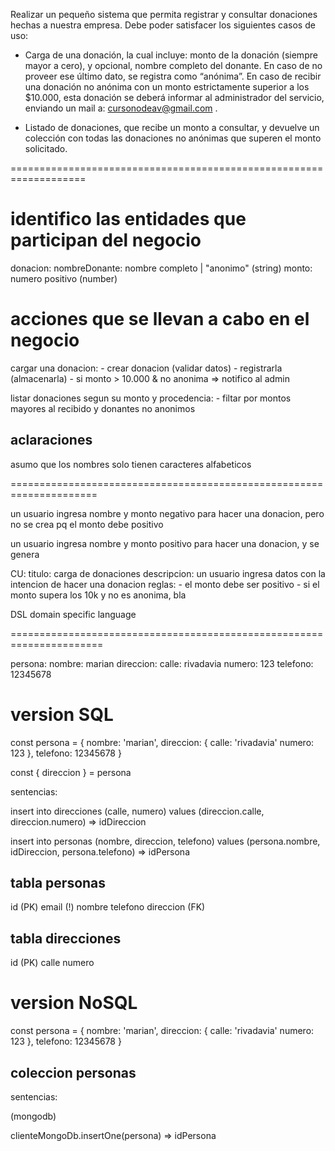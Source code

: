 Realizar un pequeño sistema que permita registrar y consultar donaciones hechas a nuestra empresa. Debe poder satisfacer los siguientes casos de uso:

- Carga de una donación, la cual incluye: monto de la donación (siempre mayor a cero), y opcional, nombre completo del donante. En caso de no proveer ese último dato, se registra como “anónima”. En caso de recibir una donación no anónima con un monto estrictamente superior a los $10.000, esta donación se deberá informar al administrador del servicio, enviando un mail a: cursonodeav@gmail.com .

- Listado de donaciones, que recibe un monto a consultar, y devuelve un colección con todas las donaciones no anónimas que superen el monto solicitado.

===================================================================

# identifico las entidades que participan del negocio

donacion:
    nombreDonante: nombre completo | "anonimo" (string)
    monto: numero positivo (number)

# acciones que se llevan a cabo en el negocio

cargar una donacion:
    - crear donacion (validar datos)
    - registrarla (almacenarla)
    - si monto > 10.000 & no anonima => notifico  al admin
  
listar donaciones segun su monto y procedencia:
    - filtar por montos mayores al recibido y donantes no anonimos

## aclaraciones
asumo que los nombres solo tienen caracteres alfabeticos

=====================================================================

un usuario ingresa nombre y monto negativo para hacer una donacion, pero no se crea pq el monto debe positivo

un usuario ingresa nombre y monto positivo para hacer una donacion, y se genera

CU:
titulo: carga de donaciones
descripcion: un usuario ingresa datos con la intencion de hacer una donacion
reglas:
    - el monto debe ser positivo
    - si el monto supera los 10k y no es anonima, bla

DSL
domain specific language

======================================================================

persona:
    nombre: marian
    direccion:
        calle: rivadavia
        numero: 123
    telefono: 12345678


version SQL
===========

const persona = {
    nombre: 'marian',
    direccion: {
        calle: 'rivadavia'
        numero: 123
    },
    telefono: 12345678
}

const { direccion } = persona

sentencias:

insert into direcciones (calle, numero)
            values (direccion.calle, direccion.numero) => idDireccion

insert into personas (nombre, direccion, telefono)
            values (persona.nombre, idDireccion, persona.telefono) => idPersona

tabla personas
--------------
id (PK)
email (!)
nombre
telefono
direccion (FK)

tabla direcciones
-----------------
id (PK)
calle
numero

version NoSQL
=============

const persona = {
    nombre: 'marian',
    direccion: {
        calle: 'rivadavia'
        numero: 123
    },
    telefono: 12345678
}

coleccion personas
------------------

sentencias:

(mongodb)

clienteMongoDb.insertOne(persona) => idPersona
